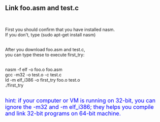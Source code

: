<h2>Link foo.asm and test.c</h2>
<BR>

First you should confirm that you have installed nasm.<BR>
If you don't, type (sudo apt-get install nasm)<BR><BR>

After you download foo.asm and test.c, <BR>
you can type these to execute first_try:<BR>
<BR>

nasm -f elf -o foo.o foo.asm<BR>
gcc -m32 -o test.o -c test.c<BR>
ld -m elf_i386 -o first_try foo.o test.o<BR>
./first_try<BR>
<BR>

<font size=4 color=blue>
	hint: if your computer or VM is running on 32-bit, you can ignore the -m32 and -m elf_i386;
	they helps you compile and link 32-bit programs on 64-bit machine.
</font>
